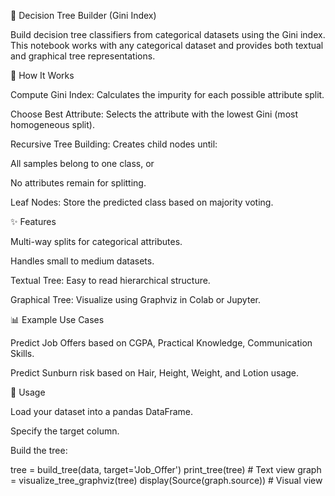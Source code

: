 🧩 Decision Tree Builder (Gini Index)

Build decision tree classifiers from categorical datasets using the Gini index. This notebook works with any categorical dataset and provides both textual and graphical tree representations.

🚀 How It Works

Compute Gini Index: Calculates the impurity for each possible attribute split.

Choose Best Attribute: Selects the attribute with the lowest Gini (most homogeneous split).

Recursive Tree Building: Creates child nodes until:

All samples belong to one class, or

No attributes remain for splitting.

Leaf Nodes: Store the predicted class based on majority voting.

✨ Features

Multi-way splits for categorical attributes.

Handles small to medium datasets.

Textual Tree: Easy to read hierarchical structure.

Graphical Tree: Visualize using Graphviz in Colab or Jupyter.

📊 Example Use Cases

Predict Job Offers based on CGPA, Practical Knowledge, Communication Skills.

Predict Sunburn risk based on Hair, Height, Weight, and Lotion usage.

🔧 Usage

Load your dataset into a pandas DataFrame.

Specify the target column.

Build the tree:

tree = build_tree(data, target='Job_Offer')
print_tree(tree)          # Text view
graph = visualize_tree_graphviz(tree)
display(Source(graph.source))  # Visual view
